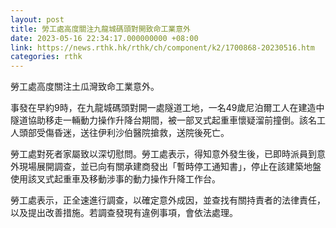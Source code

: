 ```yaml
---
layout: post
title: 勞工處高度關注九龍城碼頭對開致命工業意外
date: 2023-05-16 22:34:17.000000000 +08:00
link: https://news.rthk.hk/rthk/ch/component/k2/1700868-20230516.htm
categories: rthk
---
```


勞工處高度關注土瓜灣致命工業意外。

事發在早約9時，在九龍城碼頭對開一處隧道工地，一名49歲尼泊爾工人在建造中隧道協助移走一輛動力操作升降台期間，被一部叉式起重車懷疑溜前撞倒。該名工人頭部受傷昏迷，送往伊利沙伯醫院搶救，送院後死亡。

勞工處對死者家屬致以深切慰問。勞工處表示，得知意外發生後，已即時派員到意外現場展開調查，並已向有關承建商發出「暫時停工通知書」，停止在該建築地盤使用該叉式起重車及移動涉事的動力操作升降工作台。

勞工處表示，正全速進行調查，以確定意外成因，並查找有關持責者的法律責任，以及提出改善措施。若調查發現有違例事項，會依法處理。
